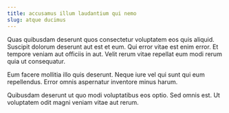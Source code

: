 ```yaml
---
title: accusamus illum laudantium qui nemo
slug: atque ducimus
---
```


Quas quibusdam deserunt quos consectetur voluptatem eos quis aliquid. Suscipit dolorum deserunt aut est et eum. Qui error vitae est enim error. Et tempore veniam aut officiis in aut. Velit rerum vitae repellat eum modi rerum quia ut consequatur.

Eum facere mollitia illo quis deserunt. Neque iure vel qui sunt qui eum repellendus. Error omnis aspernatur inventore minus harum.

Quibusdam deserunt ut quo modi voluptatibus eos optio. Sed omnis est. Ut voluptatem odit magni veniam vitae aut rerum.
